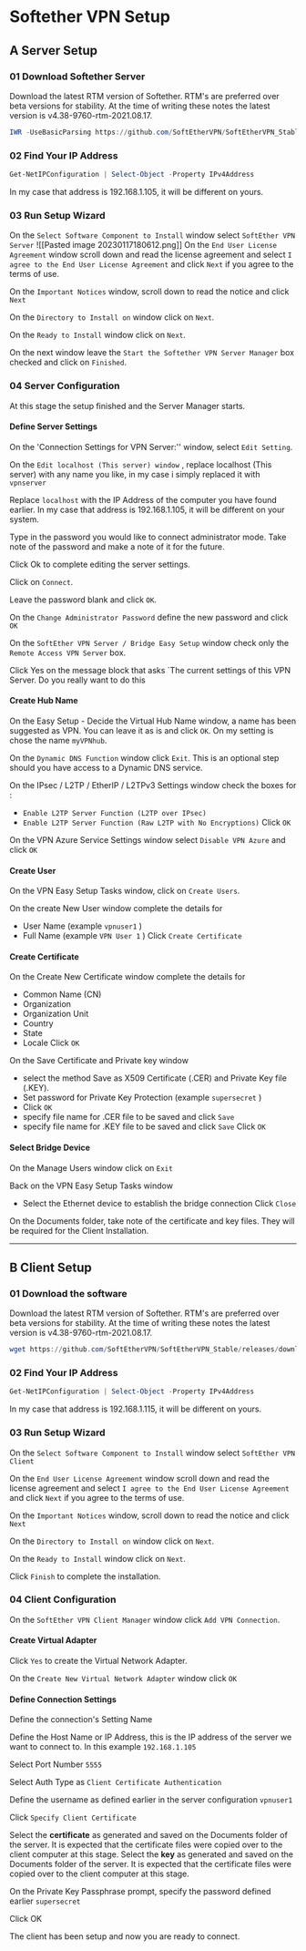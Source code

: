 
# Softether VPN Setup

## A Server Setup

### 01 Download Softether Server

Download the latest RTM version of Softether.  RTM's are preferred over beta versions for stability. At the time of writing these notes the latest version is v4.38-9760-rtm-2021.08.17.

```powershell
IWR -UseBasicParsing https://github.com/SoftEtherVPN/SoftEtherVPN_Stable/releases/download/v4.38-9760-rtm/softether-vpnserver_vpnbridge-v4.38-9760-rtm-2021.08.17-windows-x86_x64-intel.exe -Outfile softether-vpnserver_vpnbridge-v4.38-9760-rtm-2021.08.17-windows-x86_x64-intel.exe
```



### 02 Find Your IP Address


```powershell
Get-NetIPConfiguration | Select-Object -Property IPv4Address
```

In my case that address is 192.168.1.105, it will be different on yours.

### 03 Run Setup Wizard

On the `Select Software Component to Install` window select `SoftEther VPN Server`
![[Pasted image 20230117180612.png]]
On the `End User License Agreement` window scroll down and read the license agreement and select `I agree to the End User License Agreement` and click `Next` if you agree to the terms of use.

On the `Important Notices` window, scroll down to read the notice and click `Next`

On the `Directory to Install on` window click on `Next`.

On the `Ready to Install` window click on `Next`.

On the next window leave the `Start the Softether VPN Server Manager`  box checked and click on `Finished`.

### 04 Server Configuration

At this stage the setup finished and the Server Manager starts.

#### Define Server Settings

On the 'Connection Settings for VPN Server:'' window, select `Edit Setting`.

On the `Edit localhost (This server) window` , replace localhost (This server) with any name you like, in my case i simply replaced it with `vpnserver`

Replace `localhost` with the IP Address of the computer you have found earlier. In my case that address is 192.168.1.105, it will be different on your system.

Type in the password you would like to connect administrator mode. Take note of the password and make a note of it for the future.

Click Ok to complete editing the server settings.

Click on `Connect`.

Leave the password blank and click `OK`.

On the `Change Administrator Password` define the new password and click `OK`

On the `SoftEther VPN Server / Bridge Easy Setup` window check only the `Remote Access VPN Server` box.

Click Yes on the message block that asks `The current settings of this VPN Server. Do you really want to do this 

#### Create Hub Name

On the Easy Setup - Decide the Virtual Hub Name  window, a name has been suggested as VPN. You can leave it as is and click `OK`. On my setting is chose the name `myVPNhub`. 

On the `Dynamic DNS Function` window click `Exit`. This is an optional step should you have access to a Dynamic DNS service.

On the IPsec / L2TP / EtherIP / L2TPv3 Settings window check the boxes for :
- `Enable L2TP Server Function (L2TP over IPsec)`
- `Enable L2TP Server Function (Raw L2TP with No Encryptions)`
Click `OK`

On the VPN Azure Service Settings window select `Disable VPN Azure` and click `OK`

#### Create User

On the VPN Easy Setup Tasks window, click on `Create Users`.

On the create New User window complete the details for
- User Name (example `vpnuser1` )
- Full Name (example `VPN User 1` )
Click  `Create Certificate`

#### Create Certificate

On the Create New Certificate window complete the details for
- Common Name (CN)
- Organization
- Organization Unit
- Country
- State
- Locale
Click `OK`

On the Save Certificate and Private key window 
- select the method Save as X509 Certificate (.CER) and Private Key file (.KEY).
- Set password for Private Key Protection (example `supersecret` )
- Click `OK`
- specify file name for .CER file to be saved and click `Save`
- specify file name for .KEY file to be saved and click `Save`
Click `OK`

#### Select Bridge Device

On the Manage Users window click on `Exit`

Back on the VPN Easy Setup Tasks window
- Select the Ethernet device to establish the bridge connection
Click `Close`

On the Documents folder, take note of the certificate and key files. They will be required for the Client Installation.

<hr>







## B Client Setup

### 01 Download the software


Download the latest RTM version of Softether.  RTM's are preferred over beta versions for stability. At the time of writing these notes the latest version is v4.38-9760-rtm-2021.08.17.

```powershell
wget https://github.com/SoftEtherVPN/SoftEtherVPN_Stable/releases/download/v4.38-9760-rtm/softether-vpnclient-v4.38-9760-rtm-2021.08.17-windows-x86_x64-intel.exe
```



### 02 Find Your IP Address


```powershell
Get-NetIPConfiguration | Select-Object -Property IPv4Address
```

In my case that address is 192.168.1.115, it will be different on yours.


### 03 Run Setup Wizard

On the `Select Software Component to Install` window select `SoftEther VPN Client`

On the `End User License Agreement` window scroll down and read the license agreement and select `I agree to the End User License Agreement` and click `Next` if you agree to the terms of use.

On the `Important Notices` window, scroll down to read the notice and click `Next`

On the `Directory to Install on` window click on `Next`.

On the `Ready to Install` window click on `Next`.

Click `Finish` to complete the installation.


### 04 Client Configuration

On the `SoftEther VPN Client Manager` window click `Add VPN Connection`.

#### Create Virtual Adapter

Click `Yes` to create the Virtual Network Adapter.

On the `Create New Virtual Network Adapter` window click `OK`

#### Define Connection Settings

Define the connection's Setting Name

Define the Host Name or IP Address, this is the IP address of the server we want to connect to. In this example `192.168.1.105`

Select Port Number `5555`

Select Auth Type as `Client Certificate Authentication`

Define the username as defined earlier in the server configuration  `vpnuser1` 

Click `Specify Client Certificate`

Select the **certificate** as generated and saved on the Documents folder of the server. It is expected that the certificate files were copied over to the client computer at this stage. 
Select the **key** as generated and saved on the Documents folder of the server. It is expected that the certificate files were copied over to the client computer at this stage. 

On the Private Key Passphrase prompt, specify the password defined earlier `supersecret`

Click OK

The client has been setup and now you are ready to connect.









